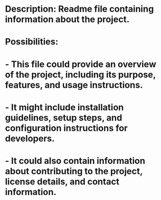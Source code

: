 # Description: Readme file containing information about the project.
# Possibilities:
# - This file could provide an overview of the project, including its purpose, features, and usage instructions.
# - It might include installation guidelines, setup steps, and configuration instructions for developers.
# - It could also contain information about contributing to the project, license details, and contact information.
